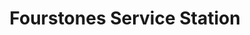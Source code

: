 ---
title: "Fourstones Service Station"
url: /fourstones/fourstones-service-station/
shop: convenience
---